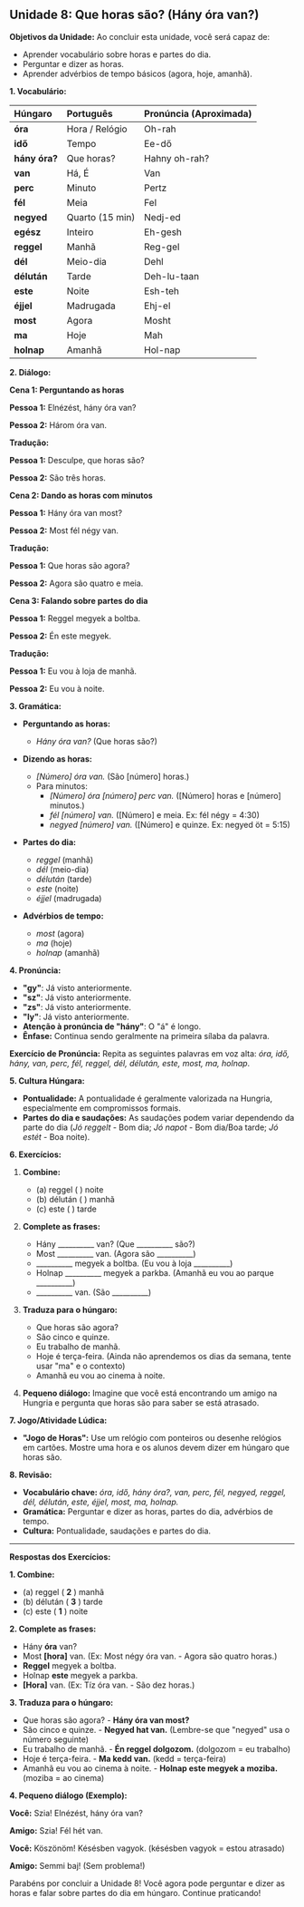 ## Unidade 8: Que horas são? (Hány óra van?)

**Objetivos da Unidade:** Ao concluir esta unidade, você será capaz de:

* Aprender vocabulário sobre horas e partes do dia.
* Perguntar e dizer as horas.
* Aprender advérbios de tempo básicos (agora, hoje, amanhã).

**1. Vocabulário:**

| Húngaro        | Português       | Pronúncia (Aproximada) |
| :------------- | :--------------- | :--------------------- |
| **óra** | Hora / Relógio  | Oh-rah                |
| **idő** | Tempo          | Ee-dő                 |
| **hány óra?** | Que horas?     | Hahny oh-rah?         |
| **van** | Há, É          | Van                   |
| **perc** | Minuto         | Pertz                 |
| **fél** | Meia           | Fel                   |
| **negyed** | Quarto (15 min) | Nedj-ed               |
| **egész** | Inteiro         | Eh-gesh              |
| **reggel** | Manhã          | Reg-gel               |
| **dél** | Meio-dia       | Dehl                  |
| **délután** | Tarde          | Deh-lu-taan            |
| **este** | Noite          | Esh-teh               |
| **éjjel** | Madrugada      | Ehj-el                |
| **most** | Agora          | Mosht                 |
| **ma** | Hoje           | Mah                   |
| **holnap** | Amanhã         | Hol-nap               |

**2. Diálogo:**

**Cena 1: Perguntando as horas**

**Pessoa 1:** Elnézést, hány óra van?

**Pessoa 2:** Három óra van.

**Tradução:**

**Pessoa 1:** Desculpe, que horas são?

**Pessoa 2:** São três horas.

**Cena 2: Dando as horas com minutos**

**Pessoa 1:** Hány óra van most?

**Pessoa 2:** Most fél négy van.

**Tradução:**

**Pessoa 1:** Que horas são agora?

**Pessoa 2:** Agora são quatro e meia.

**Cena 3: Falando sobre partes do dia**

**Pessoa 1:** Reggel megyek a boltba.

**Pessoa 2:** Én este megyek.

**Tradução:**

**Pessoa 1:** Eu vou à loja de manhã.

**Pessoa 2:** Eu vou à noite.

**3. Gramática:**

* **Perguntando as horas:**
    * *Hány óra van?* (Que horas são?)

* **Dizendo as horas:**
    * *[Número] óra van.* (São \[número] horas.)
    * Para minutos:
        * *[Número] óra [número] perc van.* (\[Número] horas e \[número] minutos.)
        * *fél \[número] van.* (\[Número] e meia. Ex: fél négy = 4:30)
        * *negyed \[número] van.* (\[Número] e quinze. Ex: negyed öt = 5:15)

* **Partes do dia:**
    * *reggel* (manhã)
    * *dél* (meio-dia)
    * *délután* (tarde)
    * *este* (noite)
    * *éjjel* (madrugada)

* **Advérbios de tempo:**
    * *most* (agora)
    * *ma* (hoje)
    * *holnap* (amanhã)

**4. Pronúncia:**

* **"gy"**: Já visto anteriormente.
* **"sz"**: Já visto anteriormente.
* **"zs"**: Já visto anteriormente.
* **"ly"**: Já visto anteriormente.
* **Atenção à pronúncia de "hány"**: O "á" é longo.
* **Ênfase:** Continua sendo geralmente na primeira sílaba da palavra.

**Exercício de Pronúncia:** Repita as seguintes palavras em voz alta: *óra, idő, hány, van, perc, fél, reggel, dél, délután, este, most, ma, holnap*.

**5. Cultura Húngara:**

* **Pontualidade:** A pontualidade é geralmente valorizada na Hungria, especialmente em compromissos formais.
* **Partes do dia e saudações:** As saudações podem variar dependendo da parte do dia (*Jó reggelt* - Bom dia; *Jó napot* - Bom dia/Boa tarde; *Jó estét* - Boa noite).

**6. Exercícios:**

1.  **Combine:**
    * (a) reggel ( ) noite
    * (b) délután ( ) manhã
    * (c) este ( ) tarde

2.  **Complete as frases:**
    * Hány __________ van? (Que __________ são?)
    * Most __________ van. (Agora são __________)
    * __________ megyek a boltba. (Eu vou à loja __________)
    * Holnap __________ megyek a parkba. (Amanhã eu vou ao parque __________)
    * __________ van. (São __________)

3.  **Traduza para o húngaro:**
    * Que horas são agora?
    * São cinco e quinze.
    * Eu trabalho de manhã.
    * Hoje é terça-feira. (Ainda não aprendemos os dias da semana, tente usar "ma" e o contexto)
    * Amanhã eu vou ao cinema à noite.

4.  **Pequeno diálogo:** Imagine que você está encontrando um amigo na Hungria e pergunta que horas são para saber se está atrasado.

**7. Jogo/Atividade Lúdica:**

* **"Jogo de Horas":** Use um relógio com ponteiros ou desenhe relógios em cartões. Mostre uma hora e os alunos devem dizer em húngaro que horas são.

**8. Revisão:**

* **Vocabulário chave:** *óra, idő, hány óra?, van, perc, fél, negyed, reggel, dél, délután, este, éjjel, most, ma, holnap.*
* **Gramática:** Perguntar e dizer as horas, partes do dia, advérbios de tempo.
* **Cultura:** Pontualidade, saudações e partes do dia.

---

**Respostas dos Exercícios:**

**1. Combine:**

* (a) reggel ( **2** ) manhã
* (b) délután ( **3** ) tarde
* (c) este ( **1** ) noite

**2. Complete as frases:**

* Hány **óra** van?
* Most **[hora]** van. (Ex: Most négy óra van. - Agora são quatro horas.)
* **Reggel** megyek a boltba.
* Holnap **este** megyek a parkba.
* **[Hora]** van. (Ex: Tíz óra van. - São dez horas.)

**3. Traduza para o húngaro:**

* Que horas são agora? - **Hány óra van most?**
* São cinco e quinze. - **Negyed hat van.** (Lembre-se que "negyed" usa o número seguinte)
* Eu trabalho de manhã. - **Én reggel dolgozom.** (dolgozom = eu trabalho)
* Hoje é terça-feira. - **Ma kedd van.** (kedd = terça-feira)
* Amanhã eu vou ao cinema à noite. - **Holnap este megyek a moziba.** (moziba = ao cinema)

**4. Pequeno diálogo (Exemplo):**

**Você:** Szia! Elnézést, hány óra van?

**Amigo:** Szia! Fél hét van.

**Você:** Köszönöm! Késésben vagyok. (késésben vagyok = estou atrasado)

**Amigo:** Semmi baj! (Sem problema!)

Parabéns por concluir a Unidade 8! Você agora pode perguntar e dizer as horas e falar sobre partes do dia em húngaro. Continue praticando!
